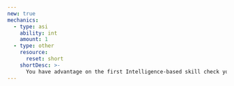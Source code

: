 ```yaml
---
new: true
mechanics:
  - type: asi
    ability: int
    amount: 1
  - type: other
    resource:
      reset: short
    shortDesc: >-
      You have advantage on the first Intelligence-based skill check you make after a short rest.
---
```


